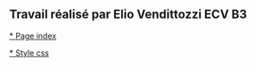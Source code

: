 ## Travail réalisé par Elio Vendittozzi ECV B3

[* Page index](https://github.com/Famoos/TestDev9Novembre/blob/master/index.html "index.html")

[* Style css](https://github.com/Famoos/TestDev9Novembre/blob/master/css/style.css "style.css")
